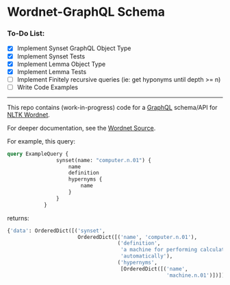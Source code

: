 
# Wordnet-GraphQL Schema

### To-Do List:

- [x] Implement Synset GraphQL Object Type
- [x] Implement Synset Tests
- [x] Implement Lemma Object Type
- [x] Implement Lemma Tests
- [ ] Implement Finitely recursive queries (ie: get hyponyms until depth >= n)
- [ ] Write Code Examples

---

This repo contains (work-in-progress) code for a [GraphQL](https://graphql.org/) schema/API for [NLTK Wordnet](http://www.nltk.org/howto/wordnet.html).

For deeper documentation, see the [Wordnet Source](https://wordnet.princeton.edu/documentation/wngloss7wn).


For example, this query:
```graphql
query ExampleQuery {
                synset(name: "computer.n.01") {
                    name
                    definition
                    hypernyms {
                        name
                    }
                }
            }
```
returns:
```python
{'data': OrderedDict([('synset',
                       OrderedDict([('name', 'computer.n.01'),
                                    ('definition',
                                     'a machine for performing calculations '
                                     'automatically'),
                                    ('hypernyms',
                                     [OrderedDict([('name',
                                                    'machine.n.01')])])]))])}
```

